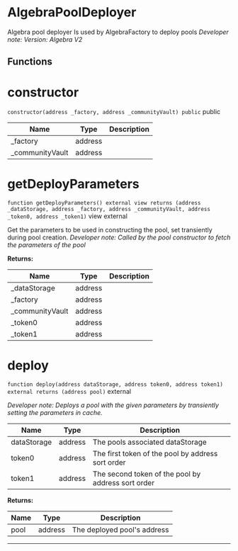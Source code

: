 

# AlgebraPoolDeployer

Algebra pool deployer
Is used by AlgebraFactory to deploy pools
*Developer note: Version: Algebra V2*




## Functions
# constructor


`constructor(address _factory, address _communityVault) public`  public





| Name | Type | Description |
| ---- | ---- | ----------- |
| _factory | address |  |
| _communityVault | address |  |


# getDeployParameters


`function getDeployParameters() external view returns (address _dataStorage, address _factory, address _communityVault, address _token0, address _token1)` view external

Get the parameters to be used in constructing the pool, set transiently during pool creation.
*Developer note: Called by the pool constructor to fetch the parameters of the pool*




**Returns:**

| Name | Type | Description |
| ---- | ---- | ----------- |
| _dataStorage | address |  |
| _factory | address |  |
| _communityVault | address |  |
| _token0 | address |  |
| _token1 | address |  |

# deploy


`function deploy(address dataStorage, address token0, address token1) external returns (address pool)`  external


*Developer note: Deploys a pool with the given parameters by transiently setting the parameters in cache.*



| Name | Type | Description |
| ---- | ---- | ----------- |
| dataStorage | address | The pools associated dataStorage |
| token0 | address | The first token of the pool by address sort order |
| token1 | address | The second token of the pool by address sort order |

**Returns:**

| Name | Type | Description |
| ---- | ---- | ----------- |
| pool | address | The deployed pool&#x27;s address |



---


